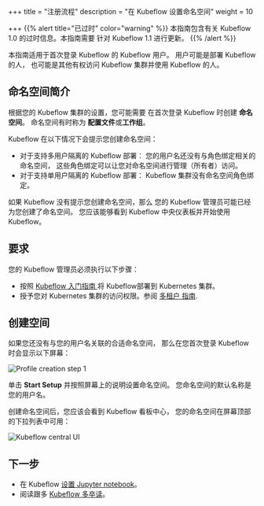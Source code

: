 +++
title = "注册流程"
description = "在 Kubeflow 设置命名空间"
weight = 10
                    
+++
{{% alert title="已过时" color="warning" %}}
本指南包含有关 Kubeflow 1.0 的过时信息。本指南需要
针对 Kubeflow 1.1 进行更新。
{{% /alert %}}

本指南适用于首次登录 Kubeflow 的 Kubeflow 用户。
用户可能是部署 Kubeflow 的人，
也可能是其他有权访问 Kubeflow 集群并使用 Kubeflow 的人。

## 命名空间简介

根据您的 Kubeflow 集群的设置，您可能需要
在首次登录 Kubeflow 时创建 **命名空间**。
命名空间有时称为 **配置文件**或**工作组**。

Kubeflow 在以下情况下会提示您创建命名空间：

* 对于支持多用户隔离的 Kubeflow 部署：
  您的用户名还没有与角色绑定相关的命名空间，
  这些角色绑定可以让您对命名空间进行管理（所有者）访问。
* 对于支持单用户隔离的 Kubeflow 部署：
  Kubeflow 集群没有命名空间角色绑定。

如果 Kubeflow 没有提示您创建命名空间，那么
您的 Kubeflow 管理员可能已经为您创建了命名空间。
您应该能够看到 Kubeflow 中央仪表板并开始使用 Kubeflow。

## 要求

您的 Kubeflow 管理员必须执行以下步骤：

* 按照 [Kubeflow 入门指南 ](/docs/started/getting-started/)
  将 Kubeflow部署到 Kubernetes 集群。
* 授予您对 Kubernetes 集群的访问权限。参阅 [多租户
  指南](/docs/components/multi-tenancy/getting-started/#onboarding-a-new-user).

## 创建空间

如果您还没有与您的用户名关联的合适命名空间，
那么在您首次登录 Kubeflow 时会显示以下屏幕：

<img src="/docs/images/auto-profile1.png" 
  alt="Profile creation step 1"
  class="mt-3 mb-3 border border-info rounded">

单击 **Start Setup** 并按照屏幕上的说明设置命名空间。
您命名空间的默认名称是您的用户名。

创建命名空间后，您应该会看到 Kubeflow 看板中心，
您的命名空间在屏幕顶部的下拉列表中可用：

<img src="/docs/images/central-ui.png"
  alt="Kubeflow central UI"
  class="mt-3 mb-3 border border-info rounded">

## 下一步

* 在 Kubeflow [设置 Jupyter notebook](/docs/components/notebooks/setup/)。
* 阅读跟多 [Kubeflow 多卒读](/docs/components/multi-tenancy/)。
